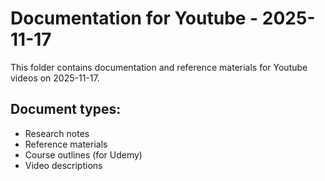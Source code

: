 # Documentation for Youtube - 2025-11-17

This folder contains documentation and reference materials for Youtube videos on 2025-11-17.

## Document types:
- Research notes
- Reference materials
- Course outlines (for Udemy)
- Video descriptions
